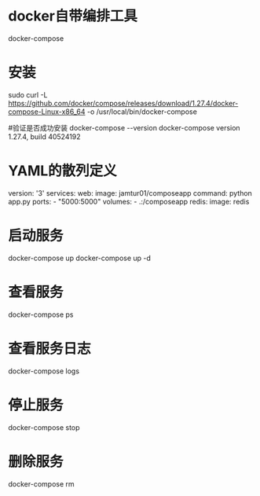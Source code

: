 # docker自带编排工具
docker-compose

# 安装
sudo curl -L https://github.com/docker/compose/releases/download/1.27.4/docker-compose-Linux-x86_64 -o /usr/local/bin/docker-compose

#验证是否成功安装
docker-compose --version
docker-compose version 1.27.4, build 40524192

# YAML的散列定义
version: '3'
services:
  web:
    image: jamtur01/composeapp
    command: python app.py
    ports:
     - "5000:5000"
    volumes:
     - .:/composeapp
  redis:
    image: redis

# 启动服务
docker-compose up
docker-compose up -d

# 查看服务
docker-compose ps

# 查看服务日志
docker-compose logs

# 停止服务
docker-compose stop

# 删除服务
docker-compose rm

